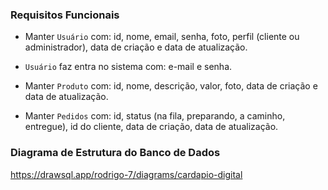 ### Requisitos Funcionais
- Manter `Usuário` com: id, nome, email, senha, foto, perfil (cliente ou administrador), data de criação e data de atualização.

- `Usuário` faz entra no sistema com: e-mail e senha.

- Manter `Produto` com: id, nome, descrição, valor, foto, data de criação e data de atualização.

- Manter `Pedidos` com: id, status (na fila, preparando, a caminho, entregue), id do cliente, data de criação, data de atualização.

### Diagrama de Estrutura do Banco de Dados
https://drawsql.app/rodrigo-7/diagrams/cardapio-digital